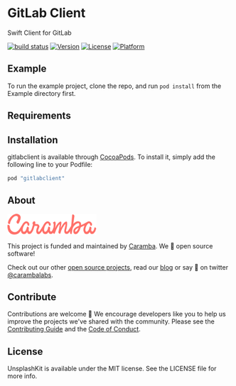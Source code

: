 GitLab Client
==============
Swift Client for GitLab

[![build status](https://gitlab.com/caramba/gitlabclient/badges/master/build.svg)](https://gitlab.com/caramba/gitlabclient/commits/master)
[![Version](https://img.shields.io/cocoapods/v/gitlabclient.svg?style=flat)](http://cocoapods.org/pods/gitlabclient)
[![License](https://img.shields.io/cocoapods/l/gitlabclient.svg?style=flat)](http://cocoapods.org/pods/gitlabclient)
[![Platform](https://img.shields.io/cocoapods/p/gitlabclient.svg?style=flat)](http://cocoapods.org/pods/gitlabclient)

## Example

To run the example project, clone the repo, and run `pod install` from the Example directory first.

## Requirements

## Installation

gitlabclient is available through [CocoaPods](http://cocoapods.org). To install
it, simply add the following line to your Podfile:

```ruby
pod "gitlabclient"
```

## About

<img src="https://github.com/carambalabs/Foundation/blob/master/ASSETS/logo-salmon.png?raw=true" width="200" />

This project is funded and maintained by [Caramba](http://caramba.io). We 💛 open source software!

Check out our other [open source projects](https://github.com/carambalabs/), read our [blog](http://blog.caramba.io) or say :wave: on twitter [@carambalabs](http://twitter.com/carambalabs).

## Contribute

Contributions are welcome :metal: We encourage developers like you to help us improve the projects we've shared with the community. Please see the [Contributing Guide](https://github.com/carambalabs/Foundation/blob/master/CONTRIBUTING.md) and the [Code of Conduct](https://github.com/carambalabs/Foundation/blob/master/CONDUCT.md).

## License

UnsplashKit is available under the MIT license. See the LICENSE file for more info.
